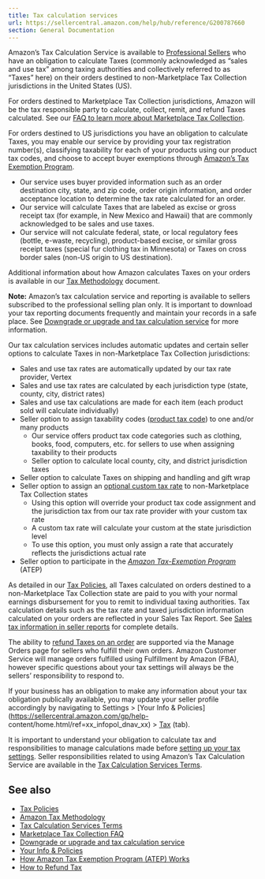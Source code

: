 ```yaml
---
title: Tax calculation services
url: https://sellercentral.amazon.com/help/hub/reference/G200787660
section: General Documentation
---
```


Amazon’s Tax Calculation Service is available to [Professional
Sellers](https://sellercentral.amazon.com/gp/help/VGQKTRFJW4GA4E6) who have an
obligation to calculate Taxes (commonly acknowledged as “sales and use tax”
among taxing authorities and collectively referred to as “Taxes” here) on
their orders destined to non-Marketplace Tax Collection jurisdictions in the
United States (US).

For orders destined to Marketplace Tax Collection jurisdictions, Amazon will
be the tax responsible party to calculate, collect, remit, and refund Taxes
calculated. See our [FAQ to learn more about Marketplace Tax
Collection](https://sellercentral.amazon.com/gp/help/G7VYHGJ8ZT2M58CP).

For orders destined to US jurisdictions you have an obligation to calculate
Taxes, you may enable our service by providing your tax registration
number(s), classifying taxability for each of your products using our product
tax codes, and choose to accept buyer exemptions through [Amazon’s Tax
Exemption Program](https://sellercentral.amazon.com/gp/help/201707880).

  * Our service uses buyer provided information such as an order destination city, state, and zip code, order origin information, and order acceptance location to determine the tax rate calculated for an order.
  * Our service will calculate Taxes that are labeled as excise or gross receipt tax (for example, in New Mexico and Hawaii) that are commonly acknowledged to be sales and use taxes.
  * Our service will not calculate federal, state, or local regulatory fees (bottle, e-waste, recycling), product-based excise, or similar gross receipt taxes (special fur clothing tax in Minnesota) or Taxes on cross border sales (non-US origin to US destination).

Additional information about how Amazon calculates Taxes on your orders is
available in our [Tax
Methodology](https://sellercentral.amazon.com/tax/nexus/methodology) document.

**Note:** Amazon’s tax calculation service and reporting is available to
sellers subscribed to the professional selling plan only. It is important to
download your tax reporting documents frequently and maintain your records in
a safe place. See [Downgrade or upgrade and tax calculation
service](https://sellercentral.amazon.com/gp/help/G202101950) for more
information.

Our tax calculation services includes automatic updates and certain seller
options to calculate Taxes in non-Marketplace Tax Collection jurisdictions:

  * Sales and use tax rates are automatically updated by our tax rate provider, Vertex
  * Sales and use tax rates are calculated by each jurisdiction type (state, county, city, district rates)
  * Sales and use tax calculations are made for each item (each product sold will calculate individually)
  * Seller option to assign taxability codes ([product tax code](https://sellercentral.amazon.com/gp/help/G200794510)) to one and/or many products
    * Our service offers product tax code categories such as clothing, books, food, computers, etc. for sellers to use when assigning taxability to their products
    * Seller option to calculate local county, city, and district jurisdiction taxes
  * Seller option to calculate Taxes on shipping and handling and gift wrap 
  * Seller option to assign an [optional custom tax rate](https://sellercentral.amazon.com/gp/help/202102080) to non-Marketplace Tax Collection states
    * Using this option will override your product tax code assignment and the jurisdiction tax from our tax rate provider with your custom tax rate
    * A custom tax rate will calculate your custom at the state jurisdiction level
    * To use this option, you must only assign a rate that accurately reflects the jurisdictions actual rate
  * Seller option to participate in the _[Amazon Tax-Exemption Program](https://sellercentral.amazon.com/gp/help/201641810?language=en_US&ref=id_201641810_cont_G200787660)_ (ATEP)

As detailed in our [Tax
Policies](https://sellercentral.amazon.com/gp/help/G200405820), all Taxes
calculated on orders destined to a non-Marketplace Tax Collection state are
paid to you with your normal earnings disbursement for you to remit to
individual taxing authorities. Tax calculation details such as the tax rate
and taxed jurisdiction information calculated on your orders are reflected in
your Sales Tax Report. See [Sales tax information in seller
reports](https://sellercentral.amazon.com/gp/help/G201706680) for complete
details.

The ability to [refund Taxes on an
order](https://sellercentral.amazon.com/gp/help/G202154020) are supported via
the Manage Orders page for sellers who fulfill their own orders. Amazon
Customer Service will manage orders fulfilled using Fulfillment by Amazon
(FBA), however specific questions about your tax settings will always be the
sellers’ responsibility to respond to.

If your business has an obligation to make any information about your tax
obligation publically available, you may update your seller profile
accordingly by navigating to Settings > [Your Info &
Policies](https://sellercentral.amazon.com/gp/help-
content/home.html/ref=xx_infopol_dnav_xx) >
[Tax](https://sellercentral.amazon.com/profile/editor/tax) (tab).

It is important to understand your obligation to calculate tax and
responsibilities to manage calculations made before [setting up your tax
settings](https://sellercentral.amazon.com/gp/help/201706700). Seller
responsibilities related to using Amazon’s Tax Calculation Service are
available in the [Tax Calculation Services
Terms](https://sellercentral.amazon.com/gp/help/G200787220).

## See also

  * [Tax Policies](https://sellercentral.amazon.com/gp/help/G200405820)
  * [Amazon Tax Methodology](https://sellercentral.amazon.com/tax/nexus/methodology)
  * [Tax Calculation Services Terms](https://sellercentral.amazon.com/gp/help/G200787220)
  * [Marketplace Tax Collection FAQ](https://sellercentral.amazon.com/gp/help/G7VYHGJ8ZT2M58CP)
  * [Downgrade or upgrade and tax calculation service](https://sellercentral.amazon.com/gp/help/G202101950)
  * [Your Info & Policies](https://sellercentral.amazon.com/gp/help/G11381)
  * [How Amazon Tax Exemption Program (ATEP) Works](https://sellercentral.amazon.com/gp/help/G201707880)
  * [How to Refund Tax](https://sellercentral.amazon.com/gp/help/G202154020)

